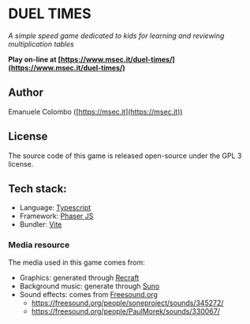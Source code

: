 # DUEL TIMES
*A simple speed game dedicated to kids for learning and reviewing multiplication tables*

**Play on-line at [https://www.msec.it/duel-times/](https://www.msec.it/duel-times/)**

## Author
Emanuele Colombo ([https://msec.it](https://msec.it))

## License
The source code of this game is released open-source under the GPL 3 license.

## Tech stack:
 - Language: [Typescript](https://www.typescriptlang.org/)
 - Framework: [Phaser JS](https://phaser.io)
 - Bundler: [Vite](https://vitejs.dev/)

### Media resource
The media used in this game comes from:
 - Graphics: generated through [Recraft](https://www.recraft.ai/)
 - Background music: generate through [Suno](https://suno.com/)
 - Sound effects: comes from [Freesound.org](https://www.freesound.org)
   - https://freesound.org/people/soneproject/sounds/345272/
   - https://freesound.org/people/PaulMorek/sounds/330067/

